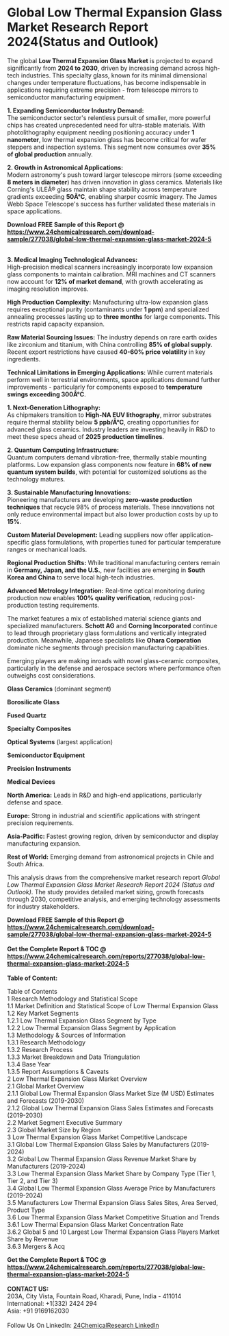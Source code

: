 <h1>Global Low Thermal Expansion Glass Market Research Report 2024(Status and Outlook)</h1><p>The global <strong>Low Thermal Expansion Glass Market</strong> is projected to expand significantly from <strong>2024 to 2030</strong>, driven by increasing demand across high-tech industries. This specialty glass, known for its minimal dimensional changes under temperature fluctuations, has become indispensable in applications requiring extreme precision - from telescope mirrors to semiconductor manufacturing equipment.</p><p><strong>1. Expanding Semiconductor Industry Demand:</strong><br>
The semiconductor sector's relentless pursuit of smaller, more powerful chips has created unprecedented need for ultra-stable materials. With photolithography equipment needing positioning accuracy under <strong>1 nanometer</strong>, low thermal expansion glass has become critical for wafer steppers and inspection systems. This segment now consumes over <strong>35% of global production</strong> annually.</p><p><strong>2. Growth in Astronomical Applications:</strong><br>
Modern astronomy's push toward larger telescope mirrors (some exceeding <strong>8 meters in diameter</strong>) has driven innovation in glass ceramics. Materials like Corning's ULEÂ® glass maintain shape stability across temperature gradients exceeding <strong>50Â°C</strong>, enabling sharper cosmic imagery. The James Webb Space Telescope's success has further validated these materials in space applications.</p><div><b>Download FREE Sample of this Report @ 
            <a href="https://www.24chemicalresearch.com/download-sample/277038/global-low-thermal-expansion-glass-market-2024-5">
            https://www.24chemicalresearch.com/download-sample/277038/global-low-thermal-expansion-glass-market-2024-5</a></b></div><br><p><strong>3. Medical Imaging Technological Advances:</strong><br>
High-precision medical scanners increasingly incorporate low expansion glass components to maintain calibration. MRI machines and CT scanners now account for <strong>12% of market demand</strong>, with growth accelerating as imaging resolution improves.</p><p><strong>High Production Complexity:</strong> Manufacturing ultra-low expansion glass requires exceptional purity (contaminants under <strong>1 ppm</strong>) and specialized annealing processes lasting up to <strong>three months</strong> for large components. This restricts rapid capacity expansion.</p><p><strong>Raw Material Sourcing Issues:</strong> The industry depends on rare earth oxides like zirconium and titanium, with China controlling <strong>85% of global supply</strong>. Recent export restrictions have caused <strong>40-60% price volatility</strong> in key ingredients.</p><p><strong>Technical Limitations in Emerging Applications:</strong> While current materials perform well in terrestrial environments, space applications demand further improvements - particularly for components exposed to <strong>temperature swings exceeding 300Â°C</strong>.</p><p><strong>1. Next-Generation Lithography:</strong><br>
As chipmakers transition to <strong>High-NA EUV lithography</strong>, mirror substrates require thermal stability below <strong>5 ppb/Â°C</strong>, creating opportunities for advanced glass ceramics. Industry leaders are investing heavily in R&amp;D to meet these specs ahead of <strong>2025 production timelines</strong>.</p><p><strong>2. Quantum Computing Infrastructure:</strong><br>
Quantum computers demand vibration-free, thermally stable mounting platforms. Low expansion glass components now feature in <strong>68% of new quantum system builds</strong>, with potential for customized solutions as the technology matures.</p><p><strong>3. Sustainable Manufacturing Innovations:</strong><br>
Pioneering manufacturers are developing <strong>zero-waste production techniques</strong> that recycle 98% of process materials. These innovations not only reduce environmental impact but also lower production costs by up to <strong>15%</strong>.</p><p><strong>Custom Material Development:</strong> Leading suppliers now offer application-specific glass formulations, with properties tuned for particular temperature ranges or mechanical loads.</p><p><strong>Regional Production Shifts:</strong> While traditional manufacturing centers remain in <strong>Germany, Japan, and the U.S.</strong>, new facilities are emerging in <strong>South Korea and China</strong> to serve local high-tech industries.</p><p><strong>Advanced Metrology Integration:</strong> Real-time optical monitoring during production now enables <strong>100% quality verification</strong>, reducing post-production testing requirements.</p><p>The market features a mix of established material science giants and specialized manufacturers. <strong>Schott AG</strong> and <strong>Corning Incorporated</strong> continue to lead through proprietary glass formulations and vertically integrated production. Meanwhile, Japanese specialists like <strong>Ohara Corporation</strong> dominate niche segments through precision manufacturing capabilities.</p><p>Emerging players are making inroads with novel glass-ceramic composites, particularly in the defense and aerospace sectors where performance often outweighs cost considerations.</p><p><strong>Glass Ceramics</strong> (dominant segment)</p><p><strong>Borosilicate Glass</strong></p><p><strong>Fused Quartz</strong></p><p><strong>Specialty Composites</strong></p><p><strong>Optical Systems</strong> (largest application)</p><p><strong>Semiconductor Equipment</strong></p><p><strong>Precision Instruments</strong></p><p><strong>Medical Devices</strong></p><p><strong>North America:</strong> Leads in R&amp;D and high-end applications, particularly defense and space.</p><p><strong>Europe:</strong> Strong in industrial and scientific applications with stringent precision requirements.</p><p><strong>Asia-Pacific:</strong> Fastest growing region, driven by semiconductor and display manufacturing expansion.</p><p><strong>Rest of World:</strong> Emerging demand from astronomical projects in Chile and South Africa.</p><p>This analysis draws from the comprehensive market research report <em>Global Low Thermal Expansion Glass Market Research Report 2024 (Status and Outlook)</em>. The study provides detailed market sizing, growth forecasts through 2030, competitive analysis, and emerging technology assessments for industry stakeholders.</p><div><b>Download FREE Sample of this Report @ 
            <a href="https://www.24chemicalresearch.com/download-sample/277038/global-low-thermal-expansion-glass-market-2024-5">
            https://www.24chemicalresearch.com/download-sample/277038/global-low-thermal-expansion-glass-market-2024-5</a></b></div><br><div><b>Get the Complete Report & TOC @ 
            <a href="https://www.24chemicalresearch.com/reports/277038/global-low-thermal-expansion-glass-market-2024-5">
            https://www.24chemicalresearch.com/reports/277038/global-low-thermal-expansion-glass-market-2024-5</a></b></div><br>
            <b>Table of Content:</b><p>Table of Contents<br />
1 Research Methodology and Statistical Scope<br />
1.1 Market Definition and Statistical Scope of Low Thermal Expansion Glass<br />
1.2 Key Market Segments<br />
1.2.1 Low Thermal Expansion Glass Segment by Type<br />
1.2.2 Low Thermal Expansion Glass Segment by Application<br />
1.3 Methodology & Sources of Information<br />
1.3.1 Research Methodology<br />
1.3.2 Research Process<br />
1.3.3 Market Breakdown and Data Triangulation<br />
1.3.4 Base Year<br />
1.3.5 Report Assumptions & Caveats<br />
2 Low Thermal Expansion Glass Market Overview<br />
2.1 Global Market Overview<br />
2.1.1 Global Low Thermal Expansion Glass Market Size (M USD) Estimates and Forecasts (2019-2030)<br />
2.1.2 Global Low Thermal Expansion Glass Sales Estimates and Forecasts (2019-2030)<br />
2.2 Market Segment Executive Summary<br />
2.3 Global Market Size by Region<br />
3 Low Thermal Expansion Glass Market Competitive Landscape<br />
3.1 Global Low Thermal Expansion Glass Sales by Manufacturers (2019-2024)<br />
3.2 Global Low Thermal Expansion Glass Revenue Market Share by Manufacturers (2019-2024)<br />
3.3 Low Thermal Expansion Glass Market Share by Company Type (Tier 1, Tier 2, and Tier 3)<br />
3.4 Global Low Thermal Expansion Glass Average Price by Manufacturers (2019-2024)<br />
3.5 Manufacturers Low Thermal Expansion Glass Sales Sites, Area Served, Product Type<br />
3.6 Low Thermal Expansion Glass Market Competitive Situation and Trends<br />
3.6.1 Low Thermal Expansion Glass Market Concentration Rate<br />
3.6.2 Global 5 and 10 Largest Low Thermal Expansion Glass Players Market Share by Revenue<br />
3.6.3 Mergers & Acq</p><div><b>Get the Complete Report & TOC @ 
            <a href="https://www.24chemicalresearch.com/reports/277038/global-low-thermal-expansion-glass-market-2024-5">
            https://www.24chemicalresearch.com/reports/277038/global-low-thermal-expansion-glass-market-2024-5</a></b></div><br><b>CONTACT US:</b><br>
            203A, City Vista, Fountain Road, Kharadi, Pune, India - 411014<br>
            International: +1(332) 2424 294<br>
            Asia: +91 9169162030 <br><br>
            Follow Us On LinkedIn: <a href="https://www.linkedin.com/company/24chemicalresearch/">24ChemicalResearch LinkedIn</a>